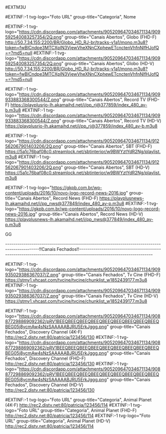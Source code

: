#EXTM3U

#EXTINF:-1 tvg-logo="Foto URL" group-title="Categoria", Nome


#EXTINF:-1 tvg-logo="https://cdn.discordapp.com/attachments/905209647034671134/909592540083257354/2Q.png" group-title="Canais Abertos", Globo (FHD-F)
http://50.7.34.155:2200/BR/Globo_HD_RJ-br/tracks-v1a1/mono.m3u8?token=fwBlCndpe3MTCXplN3VjewVheXNnCXphewETcnctenVhfnNlfHJofQ==?md5=null
#EXTINF:-1 tvg-logo="https://cdn.discordapp.com/attachments/905209647034671134/909592540083257354/2Q.png" group-title="Canais Abertos", Globo (HD-V)
http://50.7.34.155:2200/BR/Globo_HD_RJ-br/tracks-v1a1/mono.m3u8?token=fwBlCndpe3MTCXplN3VjewVheXNnCXphewETcnctenVhfnNlfHJofQ==?md5=null


#EXTINF:-1 tvg-logo="https://cdn.discordapp.com/attachments/905209647034671134/909933883368300544/Z.png" group-title="Canais Abertos", Record TV (FHD-F)
https://playplusrjo-lh.akamaihd.net/i/pp_rj@377859/index_480_av-b.m3u8
#EXTINF:-1 tvg-logo="https://cdn.discordapp.com/attachments/905209647034671134/909933883368300544/Z.png" group-title="Canais Abertos", Record TV (HD-V)
https://playplusrjo-lh.akamaihd.net/i/pp_rj@377859/index_480_av-b.m3u8


#EXTINF:-1 tvg-logo="https://cdn.discordapp.com/attachments/905209647034671134/912562067901403206/2Q.png" group-title="Canais Abertos", SBT (FHD-F)
https://5a1c76baf08c0.streamlock.net/sbtinterior/w9BWYztYdR2Ng/playlist.m3u8
#EXTINF:-1 tvg-logo="https://cdn.discordapp.com/attachments/905209647034671134/912562067901403206/2Q.png" group-title="Canais Abertos", SBT (HD-V)
https://5a1c76baf08c0.streamlock.net/sbtinterior/w9BWYztYdR2Ng/playlist.m3u8


#EXTINF:-1 tvg-logo="https://gkpb.com.br/wp-content/uploads/2016/10/novo-logo-record-news-2016.jpg" group-title="Canais Abertos", Record News (FHD-F)
https://playplusnews-lh.akamaihd.net/i/pp_nws@377849/index_480_av-p.m3u8
#EXTINF:-1 tvg-logo="https://gkpb.com.br/wp-content/uploads/2016/10/novo-logo-record-news-2016.jpg" group-title="Canais Abertos", Record News (HD-V)
https://playplusnews-lh.akamaihd.net/i/pp_nws@377849/index_480_av-p.m3u8

   GG





-----------------------------------------------------------------------------------------------!!Canais Fechados!!-------------------------------------------------------------------------------------------------------------------





#EXTINF:-1 tvg-logo="https://cdn.discordapp.com/attachments/905209647034671134/909935029386367037/Z.png" group-title="Canais Fechados", Tv Cine (FHD-F)
https://stmv1.vhcast.com/tvcine/tvcine/chunklist_w1852439177.m3u8
#EXTINF:-1 tvg-logo="https://cdn.discordapp.com/attachments/905209647034671134/909935029386367037/Z.png" group-title="Canais Fechados", Tv Cine (HD-V)
https://stmv1.vhcast.com/tvcine/tvcine/chunklist_w1852439177.m3u8

#EXTINF:-1 tvg-logo="https://cdn.discordapp.com/attachments/905209647034671134/908877298869092362/pRV1BEEQBEEQBEEQBEEQBEEQBEEQBEEQBEEQBEEQBEG05j8ycmAw4sNzSAAAAABJRU5ErkJggg.png" group-title="Canais Fechados", Discovery Channel (4K-F)
http://rec2.distv.net:80/patricia/123456/130
#EXTINF:-1 tvg-logo="https://cdn.discordapp.com/attachments/905209647034671134/908877298869092362/pRV1BEEQBEEQBEEQBEEQBEEQBEEQBEEQBEEQBEEQBEG05j8ycmAw4sNzSAAAAABJRU5ErkJggg.png" group-title="Canais Fechados", Discovery Channel (FHD-F)
http://rec2.distv.net:80/patricia/123456/130
#EXTINF:-1 tvg-logo="https://cdn.discordapp.com/attachments/905209647034671134/908877298869092362/pRV1BEEQBEEQBEEQBEEQBEEQBEEQBEEQBEEQBEEQBEG05j8ycmAw4sNzSAAAAABJRU5ErkJggg.png" group-title="Canais Fechados", Discovery Channel (HD-V)
http://rec2.distv.net:80/patricia/123456/130


#EXTINF:-1 tvg-logo="Foto URL" group-title="Categoria", Animal Planet (4K-F)
http://rec2.distv.net:80/patricia/123456/114
#EXTINF:-1 tvg-logo="Foto URL" group-title="Categoria", Animal Planet (FHD-F)
http://rec2.distv.net:80/patricia/123456/114
#EXTINF:-1 tvg-logo="Foto URL" group-title="Categoria", Animal Planet (HD-V)
http://rec2.distv.net:80/patricia/123456/114
